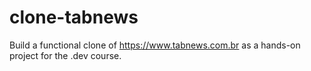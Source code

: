 # clone-tabnews

Build a functional clone of https://www.tabnews.com.br as a hands-on project for the .dev course.
